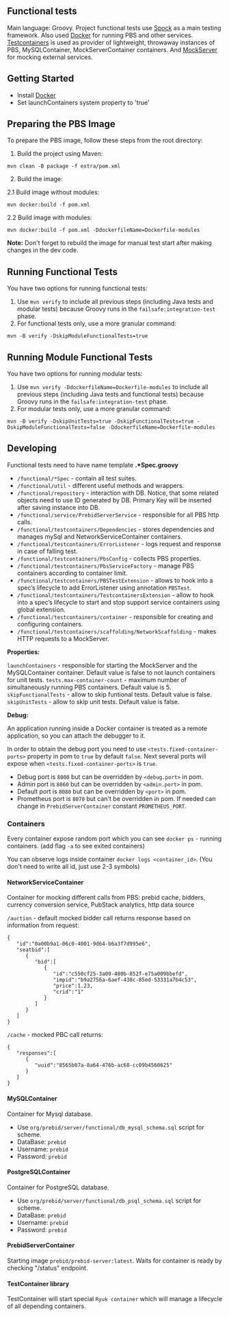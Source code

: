 ## Functional tests

Main language: Groovy. Project functional tests use [Spock](https://spockframework.org/) as a main testing framework.
Also used [Docker](https://www.docker.com/) for running PBS and other services.
[Testcontainers](https://www.testcontainers.org/) is used as provider of lightweight, throwaway instances of PBS, MySQLContainer, MockServerContainer containers.
And [MockServer](https://www.mock-server.com/) for mocking external services.

## Getting Started

- Install [Docker](https://docs.docker.com/engine/install/)
- Set launchContainers system property to 'true'

## Preparing the PBS Image

To prepare the PBS image, follow these steps from the root directory:

1. Build the project using Maven:

`mvn clean -B package -f extra/pom.xml`

2. Build the image:

2.1 Build image without modules:

`mvn docker:build -f pom.xml`

2.2 Build image with modules:

`mvn docker:build -f pom.xml -DdockerfileName=Dockerfile-modules`

**Note:** Don't forget to rebuild the image for manual test start after making changes in the dev code.

## Running Functional Tests

You have two options for running functional tests:

1. Use `mvn verify` to include all previous steps (including Java tests and modular tests) because Groovy runs in the `failsafe:integration-test` phase.
2. For functional tests only, use a more granular command:

`mvn -B verify -DskipModuleFunctionalTests=true`

## Running Module Functional Tests

You have two options for running modular tests:

1. Use `mvn verify -DdockerfileName=Dockerfile-modules` to include all previous steps (including Java tests and functional tests) because Groovy runs in the `failsafe:integration-test` phase.
2. For modular tests only, use a more granular command:

`mvn -B verify -DskipUnitTests=true -DskipFunctionalTests=true -DskipModuleFunctionalTests=false -DdockerfileName=Dockerfile-modules`

## Developing

Functional tests need to have name template **.\*Spec.groovy**

- `/functional/*Spec` - contain all test suites.
- `/functional/util` - different useful methods and wrappers.
- `/functional/repository` - interaction with DB. Notice, that some related objects need to use ID generated by DB.
  Primary Key will be inserted after saving instance into DB.
- `/functional/service/PrebidServerService` - responsible for all PBS http calls.
- `/functional/testcontainers/Dependencies` - stores dependencies and manages mySql and NetworkServiceContainer containers.
- `/functional/testcontainers/ErrorListener` - logs request and response in case of falling test.
- `/functional/testcontainers/PbsConfig` - collects PBS properties.
- `/functional/testcontainers/PbsServiceFactory` - manage PBS containers according to container limit.
- `/functional/testcontainers/PBSTestExtension` - allows to hook into a spec’s lifecycle to add ErrorListener using annotation `PBSTest`.
- `/functional/testcontainers/TestcontainersExtension` - allow to hook into a spec’s lifecycle to start and stop support service containers using global extension.
- `/functional/testcontainers/container` - responsible for creating and configuring containers.
- `/functional/testcontainers/scaffolding/NetworkScaffolding` -  makes HTTP requests to a MockServer.


**Properties:**

`launchContainers` - responsible for starting the MockServer and the MySQLContainer container. Default value is false to not launch containers for unit tests.
`tests.max-container-count` - maximum number of simultaneously running PBS containers. Default value is 5.
`skipFunctionalTests` - allow to skip funtional tests. Default value is false.
`skipUnitTests` - allow to skip unit tests. Default value is false.

**Debug:**

An application running inside a Docker container is treated as a remote application, so you can attach the debugger to it.

In order to obtain the debug port you need to use `<tests.fixed-container-ports>` property in pom to `true` by default `false`.
Next several ports will expose when `<tests.fixed-container-ports>` is `true`.
-    Debug port is `8000` but can be overridden by `<debug.port>` in pom.
-    Admin port is `8060` but can be overridden by `<admin.port>` in pom.
-    Default port is `8080` but can be overridden by `<port>` in pom.
-    Prometheus port is `8070` but can't be overridden in pom. If needed can change in `PrebidServerContainer` constant `PROMETHEUS_PORT`.

### Containers

Every container expose random port which you can see `docker ps` - running containers. (add flag `-a` to see exited containers)

You can observe logs inside container `docker logs <container_id>`. (You don't need to write all id, just use 2-3 symbols)

#### NetworkServiceContainer

Container for mocking different calls from PBS: prebid cache, bidders, currency conversion service, PubStack analytics, http data source

`/auction` - default mocked bidder call returns response based on information from request:

```
{
   "id":"0a00b9a1-06c0-4001-9d64-b6a3f7d995e6",
   "seatbid":[
      {
         "bid":[
            {
               "id":"c550cf25-3a09-480b-852f-e75a009bbefd",
               "impid":"b9a2756a-6aef-438c-85ed-53331a7b4c53",
               "price":1.23,
               "crid":"1"
            }
         ]
      }
   ]
}
``` 

`/cache` - mocked PBC call returns:

```
{
   "responses":[
      {
         "uuid":"8565b07a-8a64-476b-ac68-cc09b4560625"
      }
   ]
}
``` 

#### MySQLContainer

Container for Mysql database.

- Use `org/prebid/server/functional/db_mysql_schema.sql` script for scheme.
- DataBase: `prebid`
- Username: `prebid`
- Password: `prebid`

#### PostgreSQLContainer

Container for PostgreSQL database.

- Use `org/prebid/server/functional/db_psql_schema.sql` script for scheme.
- DataBase: `prebid`
- Username: `prebid`
- Password: `prebid`

#### PrebidServerContainer

Starting image `prebid/prebid-server:latest`.
Waits for container is ready by checking "/status" endpoint.

#### TestContainer library

TestContainer will start special `Ryuk container` which will manage a lifecycle of all depending containers.
